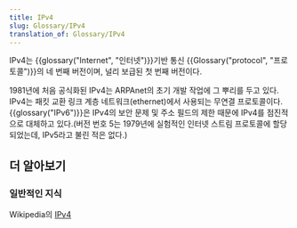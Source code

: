 ```yaml
---
title: IPv4
slug: Glossary/IPv4
translation_of: Glossary/IPv4
---
```

IPv4는 {{glossary("Internet", "인터넷")}}기반 통신 {{Glossary("protocol", "프로토콜")}}의 네 번째 버전이며, 널리 보급된 첫 번째 버전이다.

1981년에 처음 공식화된 IPv4는 ARPAnet의 초기 개발 작업에 그 뿌리를 두고 있다. IPv4는 패킷 교환 링크 계층 네트워크(ethernet)에서 사용되는 무연결 프로토콜이다. {{glossary("IPv6")}}은 IPv4의 보안 문제 및 주소 필드의 제한 때문에 IPv4를 점진적으로 대체하고 있다.(버전 번호 5는 1979년에 실험적인 인터넷 스트림 프로토콜에 할당되었는데, IPv5라고 불린 적은 없다.)

## 더 알아보기

### 일반적인 지식

Wikipedia의 [IPv4](https://ko.wikipedia.org/wiki/IPv4)
